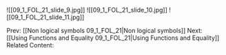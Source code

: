 ﻿

![[09_1_FOL_21_slide_9.jpg]]
![[09_1_FOL_21_slide_10.jpg]]
![[09_1_FOL_21_slide_11.jpg]]


Prev: [[Non logical symbols 09_1_FOL_21|Non logical symbols]]
Next: [[Using Functions and Equality 09_1_FOL_21|Using Functions and Equality]]
Related Content: